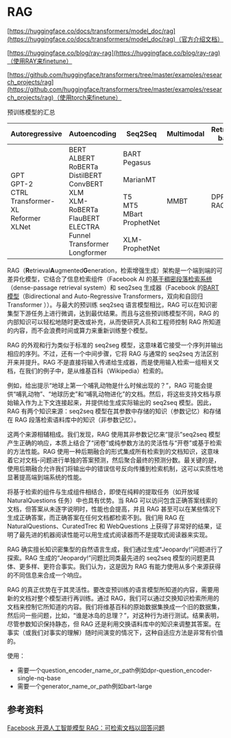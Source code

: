 # RAG

[https://huggingface.co/docs/transformers/model_doc/rag](https://huggingface.co/docs/transformers/model_doc/rag)（官方介绍文档）

[https://huggingface.co/blog/ray-rag](https://huggingface.co/blog/ray-rag)（使用RAY来finetune）

[https://github.com/huggingface/transformers/tree/master/examples/research_projects/rag](https://github.com/huggingface/transformers/tree/master/examples/research_projects/rag)（使用torch来finetune）



预训练模型的汇总

|Autoregressive|Autoencoding|Seq2Seq|Multimodal|Retrieval-based|
|---|---|---|---|---|
|GPT  <br />GPT-2  <br />CTRL  <br />Transformer-XL  <br />Reformer  <br />XLNet|BERT  <br />ALBERT  <br />RoBERTa  <br />DistilBERT  <br />ConvBERT  <br />XLM  <br />XLM-RoBERTa  <br />FlauBERT  <br />ELECTRA  <br />Funnel Transformer  <br />Longformer|BART  <br />Pegasus  <br />  <br />MarianMT  <br />  <br />T5  <br />MT5  <br />MBart  <br />ProphetNet  <br />  <br />XLM-ProphetNet|MMBT|DPR  <br />RAG|



RAG（**R**etrieval**A**ugmented**G**eneration，检索增强生成）架构是一个端到端的可差异化模型，它结合了信息检索组件（Facebook AI 的[基于稠密段落检索系统](https://arxiv.org/abs/2004.04906)（dense-passage retrieval system）和 seq2seq 生成器（Facebook 的[BART 模型](https://arxiv.org/abs/1910.13461)（Bidirectional and Auto-Regressive Transformers，双向和自回归 Transformer ））。与最大的预训练 seq2seq 语言模型相比，RAG 可以在知识密集型下游任务上进行微调，达到最优结果。而且与这些预训练模型不同，RAG 的内部知识可以轻松地随时更改或补充，从而使研究人员和工程师控制 RAG 所知道的内容，而不会浪费时间或算力来重新训练整个模型。

RAG 的外观和行为类似于标准的 seq2seg 模型，这意味着它接受一个序列并输出相应的序列。不过，还有一个中间步骤，它将 RAG 与通常的 seq2seq 方法区别开来并提升。RAG 不是直接将输入传递给生成器，而是使用输入检索一组相关文档，在我们的例子中，是从维基百科（Wikipedia）检索的。

例如，给出提示“地球上第一个哺乳动物是什么时候出现的？”，RAG 可能会提供“哺乳动物”、“地球历史”和“哺乳动物进化”的文档。然后，将这些支持文档与原始输入作为上下文连接起来，并提供给生成实际输出的 seq2seq 模型。因此，RAG 有两个知识来源：seq2seq 模型在其参数中存储的知识（参数记忆）和存储在 RAG 段落检索语料库中的知识（非参数记忆）。

这两个来源相辅相成。我们发现，RAG 使用其非参数记忆来“提示”seq2seq 模型产生正确的响应，本质上结合了“闭卷”或纯参数方法的灵活性与“开卷”或基于检索的方法性能。RAG 使用一种后期融合的形式集成所有检索到的文档知识，这意味着它对文档-问题进行单独的答案预测，然后聚合最终的预测分数。最关键的是，使用后期融合允许我们将输出中的错误信号反向传播到检索机制，这可以实质性地显著提高端到端系统的性能。

将基于检索的组件与生成组件相结合，即使在纯粹的提取任务（如开放域 NaturalQuestions 任务）中也具有优势。当 RAG 可以访问包含正确答案线索的文档，但答案从未逐字说明时，性能也会提高，并且 RAG 甚至可以在某些情况下生成正确答案，而正确答案在任何文档都检索不到。我们用 RAG 在 NaturalQuestions、CuratedTrec 和 WebQuestions 上获得了非常好的结果，证明了最先进的机器阅读性能可以用生成式阅读器而不是提取式阅读器来实现。

RAG 确实擅长知识密集型的自然语言生成，我们通过生成“Jeopardy!”问题进行了探索。RAG 生成的“Jeopardy!”问题比同类最先进的 seq2seq 模型的问题更具体、更多样、更符合事实。我们认为，这是因为 RAG 有能力使用从多个来源获得的不同信息来合成一个响应。

RAG 的真正优势在于其灵活性。要改变预训练的语言模型所知道的内容，需要用新的文档对整个模型进行再训练。通过 RAG，我们可以通过交换知识检索所用的文档来控制它所知道的内容。我们将维基百科的原始数据集换成一个旧的数据集，然后问一些问题，比如，“谁是冰岛的总理？”，对这种行为进行测试。结果表明，尽管参数知识保持静态，但 RAG 还是利用交换语料库中的知识来调整其答案。在事实（或我们对事实的理解）随时间演变的情况下，这种自适应方法是非常有价值的。



使用：

- 需要一个question_encoder_name_or_path例如dpr-question_encoder-single-nq-base
- 需要一个generator_name_or_path例如bart-large





## 参考资料

[Facebook 开源人工智能模型 RAG：可检索文档以回答问题](https://cloud.tencent.com/developer/news/706625)




